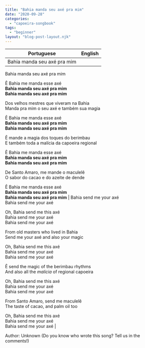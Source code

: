 ```yaml
---
title: "Bahia manda seu axé pra mim"
date: "2020-09-28"
categories: 
  - "capoeira-songbook"
tags: 
  - "beginner"
layout: "blog-post-layout.njk"
---
```


| Portuguese | English |
| --- | --- |
| Bahia manda seu axé pra mim  
Bahia manda seu axé pra mim  
  
Ê Bahia me manda esse axé  
**Bahia manda seu axé pra mim  
Bahia manda seu axé pra mim**  
  
Dos velhos mestres que viveram na Bahia  
Manda pra mim o seu axé e também sua magia  
  
Ê Bahia me manda esse axé  
**Bahia manda seu axé pra mim  
Bahia manda seu axé pra mim**  
  
Ê mande a magia dos toques do berimbau  
E também toda a malícia da capoeira regional  
  
Ê Bahia me manda esse axé  
**Bahia manda seu axé pra mim  
Bahia manda seu axé pra mim**  
  
De Santo Amaro, me mande o maculelê  
O sabor do cacao e do azeite de dende  
  
Ê Bahia me manda esse axé  
**Bahia manda seu axé pra mim  
Bahia manda seu axé pra mim** | Bahia send me your axé  
Bahia send me your axé  
  
Oh, Bahia send me this axé  
Bahia send me your axé  
Bahia send me your axé  
  
From old masters who lived in Bahia  
Send me your axé and also your magic  
  
Oh, Bahia send me this axé  
Bahia send me your axé  
Bahia send me your axé  
  
Ê send the magic of the berimbau rhythms  
And also all the _malícia_ of regional capoeira  
  
Oh, Bahia send me this axé  
Bahia send me your axé  
Bahia send me your axé  
  
From Santo Amaro, send me maculelê  
The taste of cacao, and palm oil too  
  
Oh, Bahia send me this axé  
Bahia send me your axé  
Bahia send me your axé |

<figcaption>

Author: Unknown (Do you know who wrote this song? Tell us in the comments!)

</figcaption>
